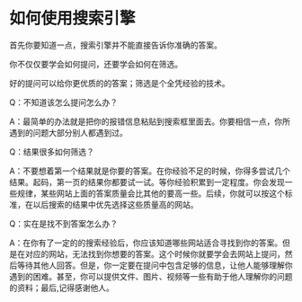 # 如何使用搜索引擎

首先你要知道一点，搜索引擎并不能直接告诉你准确的答案。

你不仅仅要学会如何提问，还要学会如何在筛选。

好的提问可以给你更优质的的答案；筛选是个全凭经验的技术。

Q：不知道该怎么提问怎么办？

A：最简单的办法就是把你的报错信息粘贴到搜索框里面去。你要相信一点，你所遇到的问题大部分别人都遇到过。

Q：结果很多如何筛选？

A：不要想着第一个结果就是你要的答案。在你经验不足的时候，你得多尝试几个结果。起码，第一页的结果你都要试一试。等你经验积累到一定程度。你会发现一些规律，某些网站上面的答案质量会比其他的要高一些。后续，你就可以按这个标准，在以后搜索的结果中优先选择这些质量高的网站。

Q：实在是找不到答案怎么办？

A：在你有了一定的的搜索经验后，你应该知道哪些网站适合寻找到你的答案。但是在对应的网站，无法找到你想要的答案。这个时候你就要学会去网站上提问，然后等待其他人回答。但是，你一定要在提问中包含足够的信息，让他人能够理解你遇到的困难。甚至，你可以提供文件、图片、视频等一些有助于他人理解你的问题的资料；最后,记得感谢他人。



